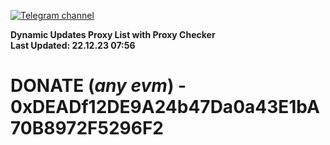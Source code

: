 [![Telegram channel](https://img.shields.io/endpoint?url=https://runkit.io/damiankrawczyk/telegram-badge/branches/master?url=https://t.me/n4z4v0d)](https://t.me/n4z4v0d) 

**Dynamic Updates Proxy List with Proxy Checker**  
**Last Updated: 22.12.23 07:56**

# DONATE (_any evm_) - 0xDEADf12DE9A24b47Da0a43E1bA70B8972F5296F2
